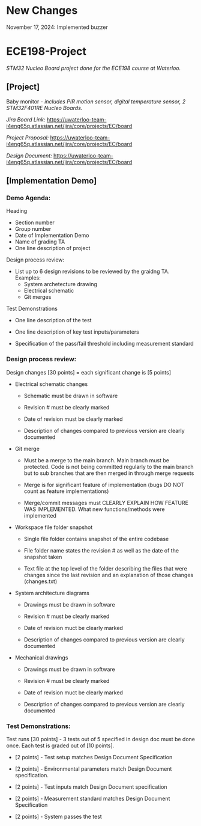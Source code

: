 # New Changes
November 17, 2024: Implemented buzzer



# ECE198-Project
*STM32 Nucleo Board project done for the ECE198 course at Waterloo.*


## [Project]
  
  Baby monitor - *includes PIR motion sensor, digital temperature sensor, 2 STM32F401RE Nucleo Boards.*
  
  *Jira Board Link:* https://uwaterloo-team-i4eng65q.atlassian.net/jira/core/projects/EC/board
  
  *Project Proposal:* https://uwaterloo-team-i4eng65q.atlassian.net/jira/core/projects/EC/board
  
  *Design Document:* https://uwaterloo-team-i4eng65q.atlassian.net/jira/core/projects/EC/board


## [Implementation Demo]
  
  ### Demo Agenda: 
  
  Heading
    
  - Section number
  - Group number
  - Date of Implementation Demo
  - Name of grading TA
  - One line description of project


Design process review:
  - List up to 6 design revisions to be reviewed by the graidng TA. Examples:
    - System archetecture drawing
    - Electrical schematic
    - Git merges
    
Test Demonstrations
      
  - One line description of the test
      
  - One line description of key test inputs/parameters
      
  - Specification of the pass/fail threshold including measurement standard

  
  ### Design process review:
    
  Design changes [30 points] = each significant change is [5 points]
      
  - Electrical schematic changes
      
    - Schematic must be drawn in software
          
    - Revision # must be clearly marked
          
    - Date of revision must be clearly marked
          
    - Description of changes compared to previous version are clearly documented
      
- Git merge
          
  - Must be a merge to the main branch. Main branch must be protected. Code is not being committed regularly to the main branch but to sub branches that are then merged in through merge requests
          
  - Merge is for significant feature of implementation (bugs DO NOT count as feature implementations)
          
  - Merge/commit messages must CLEARLY EXPLAIN HOW FEATURE WAS IMPLEMENTED. What new functions/methods were implemented
      
- Workspace file folder snapshot
      
  - Single file folder contains snapshot of the entire codebase
          
  - File folder name states the revision # as well as the date of the snapshot taken
          
  - Text file at the top level of the folder describing the files that were changes since the last revision and an explanation of those changes (changes.txt)
      
      
- System architecture diagrams
      
  - Drawings must be drawn in software
          
  - Revision # must be clearly marked
          
  - Date of revision muct be clearly marked
          
  - Description of changes compared to previous version are clearly documented
      

- Mechanical drawings

  - Drawings must be drawn in software
          
  - Revision # must be clearly marked
          
  - Date of revision muct be clearly marked
          
  - Description of changes compared to previous version are clearly documented


### Test Demonstrations:
    
  Test runs [30 points] - 3 tests out of 5 specified in design doc must be done once. Each test is graded out of [10 points].
    
  - [2 points] - Test setup matches Design Document Specification
      
  - [2 points] - Environmental parameters match Design Document specification.
      
  - [2 points] - Test inputs match Design Document specification
      
  - [2 points] - Measurement standard matches Design Document Specification
      
  - [2 points] - System passes the test
    

    
  
